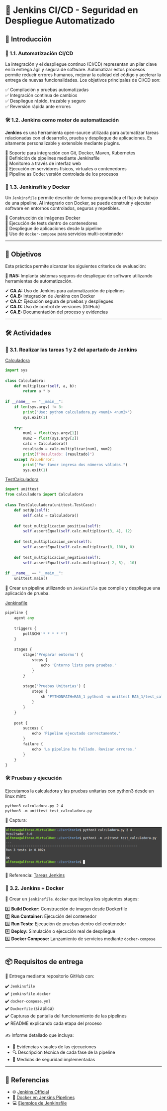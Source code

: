 # 🚀 Jenkins CI/CD - Seguridad en Despliegue Automatizado

## 📌 Introducción

### 🔄 1.1. Automatización CI/CD  
La integración y el despliegue continuo (CI/CD) representan un pilar clave en la entrega ágil y segura de software. Automatizar estos procesos permite reducir errores humanos, mejorar la calidad del código y acelerar la entrega de nuevas funcionalidades. Los objetivos principales de CI/CD son:

✅ Compilación y pruebas automatizadas  
✅ Integración continua de cambios  
✅ Despliegue rápido, trazable y seguro  
✅ Reversión rápida ante errores

### 🛠️ 1.2. Jenkins como motor de automatización  
**Jenkins** es una herramienta open-source utilizada para automatizar tareas relacionadas con el desarrollo, prueba y despliegue de aplicaciones. Es altamente personalizable y extensible mediante plugins.

🔹 Soporte para integración con Git, Docker, Maven, Kubernetes  
🔹 Definición de pipelines mediante Jenkinsfile  
🔹 Monitoreo a través de interfaz web  
🔹 Ejecución en servidores físicos, virtuales o contenedores  
🔹 Pipeline as Code: versión controlada de los procesos

### 📄 1.3. Jenkinsfile y Docker  
Un `Jenkinsfile` permite describir de forma programática el flujo de trabajo de una pipeline. Al integrarlo con Docker, se puede construir y ejecutar software en entornos controlados, seguros y repetibles.

🔹 Construcción de imágenes Docker  
🔹 Ejecución de tests dentro de contenedores  
🔹 Despliegue de aplicaciones desde la pipeline  
🔹 Uso de `docker-compose` para servicios multi-contenedor

---

## 🎯 Objetivos

Esta práctica permite alcanzar los siguientes criterios de evaluación:

📌 **RA5:** Implanta sistemas seguros de despliegue de software utilizando herramientas de automatización.

✔ **CA.A:** Uso de Jenkins para automatización de pipelines  
✔ **CA.B:** Integración de Jenkins con Docker  
✔ **CA.C:** Ejecución segura de pruebas y despliegues  
✔ **CA.D:** Uso de control de versiones (GitHub)  
✔ **CA.E:** Documentación del proceso y evidencias

---

## 🛠️ Actividades

### 🔧 3.1. Realizar las tareas 1 y 2 del apartado de Jenkins  

[Calculadora](https://github.com/PPS10711021/RA5/blob/main/RA5_1/calculadora.py)
```python
import sys

class Calculadora:
    def multiplicar(self, a, b):
        return a * b

if __name__ == "__main__":
    if len(sys.argv) != 3:
        print("Uso: python calculadora.py <num1> <num2>")
        sys.exit(1)

    try:
        num1 = float(sys.argv[1])
        num2 = float(sys.argv[2])
        calc = Calculadora()
        resultado = calc.multiplicar(num1, num2)
        print(f"Resultado: {resultado}")
    except ValueError:
        print("Por favor ingresa dos números válidos.")
        sys.exit(1)
```

[TestCalculadora](https://github.com/PPS10711021/RA5/blob/main/RA5_1/test_calculadora.py)
```python
import unittest
from calculadora import Calculadora

class TestCalculadora(unittest.TestCase):
    def setUp(self):
        self.calc = Calculadora()

    def test_multiplicacion_positiva(self):
        self.assertEqual(self.calc.multiplicar(3, 4), 12)

    def test_multiplicacion_cero(self):
        self.assertEqual(self.calc.multiplicar(0, 100), 0)

    def test_multiplicacion_negativa(self):
        self.assertEqual(self.calc.multiplicar(-2, 5), -10)

if __name__ == "__main__":
    unittest.main()
```
 
📄 Crear un pipeline utilizando un `Jenkinsfile` que compile y despliegue una aplicación de prueba.

[Jenkinsfile](https://github.com/PPS10711021/RA5/blob/main/RA5_1/Jenkinsfile)
```python
pipeline {
    agent any

    triggers {
        pollSCM('* * * * *')
    }

    stages {
        stage('Preparar entorno') {
            steps {
                echo 'Entorno listo para pruebas.'
            }
        }

        stage('Pruebas Unitarias') {
            steps {
                sh 'PYTHONPATH=RA5_1 python3 -m unittest RA5_1/test_calculadora.py'
            }
        }
    }

    post {
        success {
            echo 'Pipeline ejecutado correctamente.'
        }
        failure {
            echo 'La pipeline ha fallado. Revisar errores.'
        }
    }
}
```
### 🛠️ Pruebas y ejecución 

Ejecutamos la calculadora y las pruebas unitarias con python3 desde un linux mint:
```
python3 calculadora.py 2 4
python3 -m unittest test_calculadora.py
```

📸 Captura:

![Prueba Calculadora y Test](https://github.com/PPS10711021/RA5/blob/main/RA5_1/assets/calc.png)

📖 Referencia: [Tareas Jenkins](https://psegarrac.github.io/Ciberseguridad-PePS/tema5/cd/ci/2022/01/13/jenkins.html#tareas)

### 🐳 3.2. Jenkins + Docker  
📌 Crear un `jenkinsfile.docker` que incluya los siguientes stages:

1️⃣ **Build Docker:** Construcción de imagen desde Dockerfile  
2️⃣ **Run Container:** Ejecución del contenedor  
3️⃣ **Run Tests:** Ejecución de pruebas dentro del contenedor  
4️⃣ **Deploy:** Simulación o ejecución real de despliegue  
5️⃣ **Docker Compose:** Lanzamiento de servicios mediante `docker-compose`

---

## 📦 Requisitos de entrega

📂 Entrega mediante repositorio GitHub con:

✔️ `Jenkinsfile`  
✔️ `jenkinsfile.docker`  
✔️ `docker-compose.yml`  
✔️ `Dockerfile` (si aplica)  
✔️ Capturas de pantalla del funcionamiento de las pipelines  
✔️ README explicando cada etapa del proceso

✍️ Informe detallado que incluya:

- 📸 Evidencias visuales de las ejecuciones  
- 🔍 Descripción técnica de cada fase de la pipeline  
- 🔐 Medidas de seguridad implementadas

---

## 📖 Referencias

- 🌐 [Jenkins Official](https://www.jenkins.io)  
- 📘 [Docker en Jenkins Pipelines](https://www.jenkins.io/doc/book/pipeline/docker/)  
- 💻 [Ejemplos de Jenkinsfile](https://github.com/jenkinsci/pipeline-examples)
